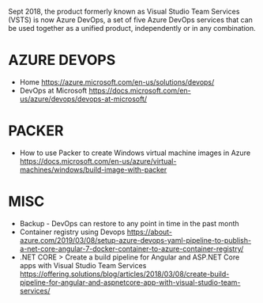 Sept 2018, the product formerly known as Visual Studio Team Services (VSTS) is now Azure DevOps, a set of five Azure DevOps services that can be used together as a unified product, independently or in any combination. 

# AZURE DEVOPS
* Home <https://azure.microsoft.com/en-us/solutions/devops/>
* DevOps at Microsoft <https://docs.microsoft.com/en-us/azure/devops/devops-at-microsoft/>

# PACKER
* How to use Packer to create Windows virtual machine images in Azure <https://docs.microsoft.com/en-us/azure/virtual-machines/windows/build-image-with-packer>

# MISC

* Backup - DevOps can restore to any point in time in the past month
* Container registry using Devops <https://about-azure.com/2019/03/08/setup-azure-devops-yaml-pipeline-to-publish-a-net-core-angular-7-docker-container-to-azure-container-registry/>
* .NET CORE > Create a build pipeline for Angular and ASP.NET Core apps with Visual Studio Team Services <https://offering.solutions/blog/articles/2018/03/08/create-build-pipeline-for-angular-and-aspnetcore-app-with-visual-studio-team-services/>
